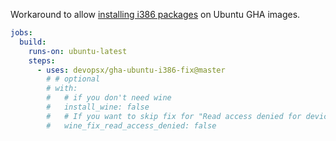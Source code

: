 Workaround to allow [installing i386 packages](https://github.com/actions/runner-images/issues/4589) on Ubuntu GHA images.

```yaml
jobs:
  build:
    runs-on: ubuntu-latest
    steps:
      - uses: devopsx/gha-ubuntu-i386-fix@master
        # # optional
        # with:
        #   # if you don't need wine
        #   install_wine: false
        #   # If you want to skip fix for "Read access denied for device"
        #   wine_fix_read_access_denied: false
```
